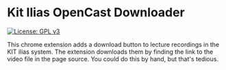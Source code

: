 # Kit Ilias OpenCast Downloader
[![License: GPL v3](https://img.shields.io/badge/License-GPLv3-blue.svg)](https://www.gnu.org/licenses/gpl-3.0)

This chrome extension adds a download button to lecture recordings in the KIT ilias system.
The extension downloads them by finding the link to the video file in the page source.
You could do this by hand, but that's tedious.
